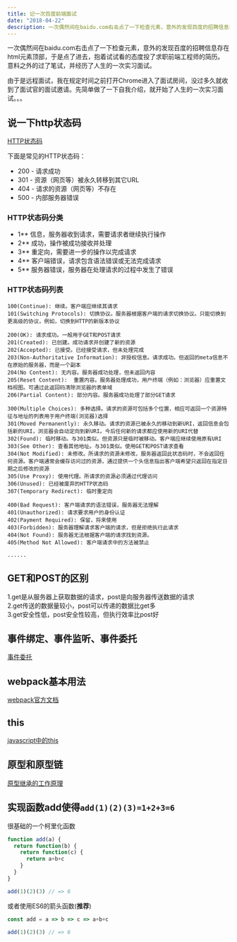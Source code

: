 ```yaml
---
title: 记一次百度前端面试
date: "2018-04-22"
description: 一次偶然间在baidu.com右击点了一下检查元素，意外的发现百度的招聘信息存在html元素顶部，于是点了进去，抱着试试看的态度投了求职前端工程师的简历。意料之外的过了笔试，并经历了人生的一次实习面试。
---
```


一次偶然间在baidu.com右击点了一下检查元素，意外的发现百度的招聘信息存在html元素顶部，于是点了进去，抱着试试看的态度投了求职前端工程师的简历。意料之外的过了笔试，并经历了人生的一次实习面试。

<!--more-->
由于是远程面试，我在规定时间之前打开Chrome进入了面试房间，没过多久就收到了面试官的面试邀请。先简单做了一下自我介绍，就开始了人生的一次实习面试。。。

## 说一下http状态码

[HTTP状态码](http://www.runoob.com/http/http-status-codes.html)

下面是常见的HTTP状态码：
- 200 - 请求成功
- 301 - 资源（网页等）被永久转移到其它URL
- 404 - 请求的资源（网页等）不存在
- 500 - 内部服务器错误

### HTTP状态码分类

- 1**   信息，服务器收到请求，需要请求者继续执行操作
- 2**	成功，操作被成功接收并处理
- 3**	重定向，需要进一步的操作以完成请求
- 4**	客户端错误，请求包含语法错误或无法完成请求
- 5**	服务器错误，服务器在处理请求的过程中发生了错误

### HTTP状态码列表

```
100(Continue): 继续。客户端应继续其请求  
101(Switching Protocols): 切换协议。服务器根据客户端的请求切换协议。只能切换到更高级的协议，例如，切换到HTTP的新版本协议  

200(OK): 请求成功。一般用于GET和POST请求
201(Created): 已创建。成功请求并创建了新的资源  
202(Accepted): 已接受。已经接受请求，但未处理完成  
203(Non-Authoritative Information): 非授权信息。请求成功。但返回的meta信息不在原始的服务器，而是一个副本  
204(No Content): 无内容。服务器成功处理，但未返回内容  
205(Reset Content):  重置内容。服务器处理成功，用户终端（例如：浏览器）应重置文档视图。可通过此返回码清除浏览器的表单域  
206(Partial Content): 部分内容。服务器成功处理了部分GET请求 

300(Multiple Choices): 多种选择。请求的资源可包括多个位置，相应可返回一个资源特征与地址的列表用于用户终端(浏览器)选择
301(Moved Permanently): 永久移动。请求的资源已被永久的移动到新URI，返回信息会包括新的URI，浏览器会自动定向到新URI。今后任何新的请求都应使用新的URI代替
302(Found): 临时移动。与301类似。但资源只是临时被移动。客户端应继续使用原有URI
303(See Other): 查看其他地址。与301类似。使用GET和POST请求查看
304(Not Modified): 未修改。所请求的资源未修改，服务器返回此状态码时，不会返回任何资源。客户端通常会缓存访问过的资源，通过提供一个头信息指出客户端希望只返回在指定日期之后修改的资源
305(Use Proxy): 使用代理。所请求的资源必须通过代理访问
306(Unused): 已经被废弃的HTTP状态码
307(Temporary Redirect): 临时重定向

400(Bad Request): 客户端请求的语法错误，服务器无法理解
401(Unauthorized): 请求要求用户的身份认证
402(Payment Required): 保留，将来使用
403(Forbidden): 服务器理解请求客户端的请求，但是拒绝执行此请求
404(Not Found): 服务器无法根据客户端的请求找到资源。
405(Method Not Allowed): 客户端请求中的方法被禁止

......
```

## GET和POST的区别  

1.get是从服务器上获取数据的请求，post是向服务器传送数据的请求   
2.get传送的数据量较小，post可以传递的数据比get多  
3.get安全性低，post安全性较高，但执行效率比post好  

## 事件绑定、事件监听、事件委托

[事件委托](https://github.com/yangshun/front-end-interview-handbook/blob/master/Translations/Chinese/questions/javascript-questions.md#请解释事件委托event-delegation)

## webpack基本用法

[webpack官方文档](https://webpack.js.org/concepts/)

## this

[javascript中的this](https://github.com/yangshun/front-end-interview-handbook/blob/master/Translations/Chinese/questions/javascript-questions.md#请简述javascript中的this)

## 原型和原型链

[原型继承的工作原理](https://github.com/yangshun/front-end-interview-handbook/blob/master/Translations/Chinese/questions/javascript-questions.md#请解释原型继承prototypal-inheritance的工作原理)

## 实现函数add使得`add(1)(2)(3)=1+2+3=6`

很基础的一个柯里化函数  
```js
function add(a) {
  return function(b) {
    return function(c) {
      return a+b+c
    }
  }
}

add(1)(2)(3) // => 6
```

或者使用ES6的箭头函数(**推荐**)

```js
const add = a => b => c => a+b+c

add(1)(2)(3) // => 6
```
